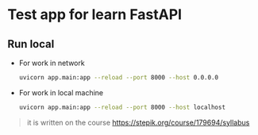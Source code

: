 # Test app for learn FastAPI

## Run local

- For work in network

    ```bash
    uvicorn app.main:app --reload --port 8000 --host 0.0.0.0
    ```
- For work in local machine

    ```bash
    uvicorn app.main:app --reload --port 8000 --host localhost
    ```

> it is written on the course https://stepik.org/course/179694/syllabus
